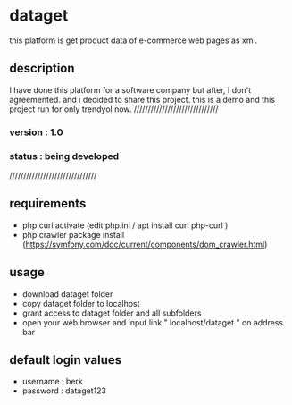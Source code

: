 # dataget
this platform is get product data of e-commerce web pages as xml.



## description
I have done this platform for a software company but after, I don't agreemented. and ı decided to share this project.
this is a demo and this project run for only trendyol now.
//////////////////////////////

### version : 1.0
### status : being developed

///////////////////////////////

## requirements
 - php curl activate (edit php.ini / apt install curl php-curl )
 - php crawler package install  (https://symfony.com/doc/current/components/dom_crawler.html)
 
 ## usage
 - download dataget folder
 - copy dataget folder to localhost
 - grant access to dataget folder and all subfolders
 - open your web browser and input link " localhost/dataget " on address bar
 
 ## default login values
 - username : berk
 - password : dataget123
 
 
